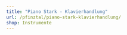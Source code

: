 ```yaml
---
title: "Piano Stark - Klavierhandlung"
url: /pfinztal/piano-stark-klavierhandlung/
shop: Instrumente
---
```

